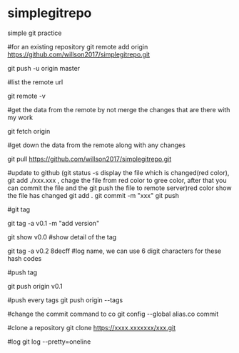 # simplegitrepo
simple git practice

#for an existing repository
git remote add origin https://github.com/willson2017/simplegitrepo.git

git push -u origin master

#list the remote url

git remote -v

#get the data from the remote by not merge the changes that are there with my work

git fetch origin


#get down the data from the remote along with any changes

git pull https://github.com/willson2017/simplegitrepo.git

#update to github (git status -s display the file which is changed(red color),  git add ./xxx.xxx , chage the file from red color to gree color, after that you can commit the file and the git push the file to remote server)red color show the file has changed
git add .
git commit -m "xxx"
git push





#git tag

git tag -a v0.1 -m "add version"


git show v0.0 #show detail of the tag


git tag -a v0.2 8decff #log name, we can use 6 digit characters for these hash codes

#push tag

git push origin v0.1

#push every tags
git push origin --tags

#change the commit command to co
git config --global alias.co commit

#clone a repository
git clone https://xxxx.xxxxxxx/xxx.git


#log
git log --pretty=oneline


